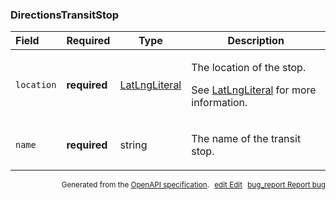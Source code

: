 <!--- This is a generated file, do not edit! -->
<!--- [START maps_http_schema_directionstransitstop] -->
<h3 class="schema-object" id="DirectionsTransitStop">DirectionsTransitStop</h3>

| Field      | Required     | Type                                            | Description                                                                                                                                         |
| :--------- | ------------ | ----------------------------------------------- | --------------------------------------------------------------------------------------------------------------------------------------------------- |
| `location` | **required** | [LatLngLiteral](#LatLngLiteral "LatLngLiteral") | <div class="ref-property-description"><p>The location of the stop.</p><p>See <a href="#LatLngLiteral">LatLngLiteral</a> for more information.</div> |
| `name`     | **required** | string                                          | <div class="nonref-property-description"><p>The name of the transit stop.</p></div>                                                                 |

<p style="text-align: right; font-size: smaller;">Generated from the <a class="gc-analytics-event" data-category="GMP" data-label="openapi-github" href="https://github.com/googlemaps/openapi-specification" title="Google Maps Platform OpenAPI Specification" class="external">OpenAPI specification</a>.
<a class="gc-analytics-event" data-category="GMP" data-label="openapi-github-maps-http-schema-directionstransitstop" data-action="edit" style="margin-left: 5px;" href="https://github.com/googlemaps/openapi-specification/blob/main/specification/schemas/DirectionsTransitStop.yml" title="Edit on GitHub"><span class="material-icons">edit</span> Edit</a>
<a class="gc-analytics-event" data-category="GMP" data-label="openapi-github-maps-http-schema-directionstransitstop" data-action="bug" style="margin-left: 5px;" href="https://github.com/googlemaps/openapi-specification/issues/new?assignees=&labels=type%3A+bug%2C+triage+me&template=bug_report.md&title=[schemas] Bug - DirectionsTransitStop" title="File bug for schemas on GitHub"><span class="material-icons">bug_report</span> Report bug</a>
</p>

<!--- [END maps_http_schema_directionstransitstop] -->
